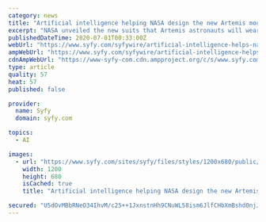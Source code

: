 ```yaml
---
category: news
title: "Artificial intelligence helping NASA design the new Artemis moon suit"
excerpt: "NASA unveiled the new suits that Artemis astronauts will wear when they take humanity’s first steps on the lunar surface for the first time since way back in 1972. The look of the A7LB pressure suit variants that accompanied those earlier astronauts to the Moon,"
publishedDateTime: 2020-07-01T00:33:00Z
webUrl: "https://www.syfy.com/syfywire/artificial-intelligence-helps-nasa-design-artemis-moon-suit"
ampWebUrl: "https://www.syfy.com/syfywire/artificial-intelligence-helps-nasa-design-artemis-moon-suit?amp"
cdnAmpWebUrl: "https://www-syfy-com.cdn.ampproject.org/c/s/www.syfy.com/syfywire/artificial-intelligence-helps-nasa-design-artemis-moon-suit?amp"
type: article
quality: 57
heat: 57
published: false

provider:
  name: Syfy
  domain: syfy.com

topics:
  - AI

images:
  - url: "https://www.syfy.com/sites/syfy/files/styles/1200x680/public/2020/06/nasa-xemu-artemis-moon-space-suit.jpg"
    width: 1200
    height: 680
    isCached: true
    title: "Artificial intelligence helping NASA design the new Artemis moon suit"

secured: "U5dOvMBbRNeO34IhvM/c25++1JxnstnHh9CNuWL58ism6JlfCHbXmBshd0njJLBHUMnqSb7VQLWeQH8p8zlzGJKwIPwUsNo7hHQ9C2eNaHhALBPEmbBjz0kfj8tm/gVxu71ThLGDRGp5n/Q9zIIlQjyU331SBI0uTxn6M+ePtAGuJfoYG1CYy0pZIMstsCxPb1sos7BOO9qU/rHyNYLj4bjSjAzcqL1Q7QKDyW2vnq2brudbeXwvg6hheRVGc6Zukl4CyagCndcEG0G4w1WX1cAeGIEA5GAXPAOXRYoH+1dpgW5qtfa/tkYM6+RW/Gh4O/J9YR5gnSrxQ+WO3T8/LQ==;AhiBwPiQRU4xG9nhCx9sZg=="
---
```


